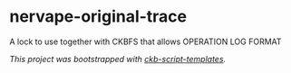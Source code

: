 # nervape-original-trace

A lock to use together with CKBFS that allows OPERATION LOG FORMAT


*This project was bootstrapped with [ckb-script-templates].*

[ckb-script-templates]: https://github.com/cryptape/ckb-script-templates
